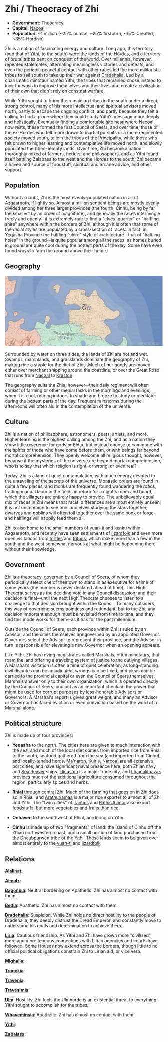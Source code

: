 # Zhi / Theocracy of Zhi
* **Government**: Theocracy
* **Capital**: [Nacoal](../Cities/Nacoal.md)
* **Population**: ~1 million (~25% human, ~25% firstborn, ~15% Created, ~35% Hordish)

Zhi is a nation of fascinating energy and culture. Long ago, this territory (and that of [Yithi](Yithi.md), to the south) were the lands of the Hordes, and a territory of brutal tribes bent on conquest of the world. Over millennia, however, repeated stalemates, alternating meaningless victories and defeats, and even the periodic peaceful contact with other races led the more militaristic tribes to sail south to take up their war against [Dradehalia](Dradehalia.md). Led by a charismatic minotaur named Yithi, the tribes that remained chose instead to look for ways to improve themselves and their lives and create a civilization of their own that didn't rely on constnat warfare.

While Yithi sought to bring the remaining tribes in the south under a direct, strong control, many of his more intellectual and spiritual advisors moved north, partly to escape the ongoing conflict, and partly because they felt a calling to find a place where they could study Yithi's message more deeply and holistically. Eventually finding a comfortable site near where [Nacoal](/Cities/Nacoal.md) now rests, these formed the first Council of Seers, and over time, those of the ex-Hordes who felt more drawn to martial pursuits or a more regimented society moved south, to join the tribes of the Principality, while those who felt drawn to higher learning and contemplative life moved north, and slowly populated the (then-)empty lands. Over time, Zhi became a nation thoroughly mixed of farmers, heders, and philosophers, and as Yithi found itself battling Zalabasa to the west and the Hordes to the south, Zhi became a haven and source of foodstuff, spiritual and arcane advice, and other support.

## Population
Without a doubt, Zhi is the most evenly-populated nation in all of Azgaarnoth, if lightly so. Almost a million sentient beings are mostly evenly divided among her three larger provinces (the fourth, Cinhu, being by far the smallest by an order of magnitude), and generally the races intermingle freely and openly--it is extremely rare to find a "elves' quarter" or "halfling shire" anywhere within the borders of Zhi, although it is often that some of the racial styles are populated by a cross-section of races. In fact, in Yeqasha Province the halfling "shire" style of architecture--that of "halfling-holes" in the ground--is quite popular among all the races, as homes buried in ground are quite cool during the hottest parts of the day. Some have even found ways to farm the ground above their home.

## Geography
![Zhian geography](Zhi.jpeg)

Surrounded by water on three sides, the lands of Zhi are hot and wet. Swamps, marshlands, and grasslands dominate the geography of Zhi, making rice a staple for the diet of Zhis. Much of her goods are moved either over merchant shipping around the coastline, or over the Great Road that runs from [Nacoal](../Cities/Nacoal.md) to [Kraston](../Cities/Kraston.md).

The geography suits the Zhis, however--their daily regiment will often consist of farming or other menial tasks in the mornings and evenings, when it is cool, retiring indoors to shade and breeze to study or meditate during the hottest parts of the day. Frequent rainstorms during the afternoons will often aid in the contemplation of the universe.

## Culture
Zhi is a nation of philosophers, astronomers, poets, artists, and more. Higher learning is the highest calling among the Zhi, and as a nation they show little reverence for gods or Eldar, but instead choose to commune with the spirits of those who have come before them, or with beings far beyond mortal comprehension. They openly welcome all religious thought, however, because if the mysteries of the universe are beyond mortal comprehension, who is to say that which religion is right, or wrong, or even real?

Today, Zhi is a land of quiet contemplation, with much energy devoted to the unraveling of the secrets of the universe. Monastic orders are found in quite a few places, and monks are frequently found wandering the roads, trading manual labor in the fields in return for a night's room and board, which the villagers are entirely happy to provide. The unbelievably equal mix of races in Zhi means that racial differences are almost entirely unseen; it is not uncommon to see orcs and elves studying the stars together, dwarves and goblins will often toil together over the same book or forge, and halflings will happily feed them all.

Zhi is also home to the small numbers of [yuan-ti](../Races/YuanTi.md) and [kenku](../Races/Kenku.md) within Azgaarnoth, and recently have seen settlements of [lizardfolk](../Races/Lizardfolk.md) and even more open visitations from [tortles](../Races/Tortles.md) and [tritons](../Races/Tritons.md), which make more than a few in the south and the west somewhat nervous at what might be happening there without their knowledge.

## Government
Zhi is a theocracy, governed by a Council of Seers, of whom they periodically select one of their own to stand in as executive for a time of some years (the number is never declared ahead of time). This High Theocrat serves as the deciding vote in any Council discussion, and their decision is final--until the next High Theocrat chooses to listen to a challenge to that decision brought within the Council. To many outsiders, this way of governing seems pointless and redundant, but to the Zhi, any decision important enough must be revisited from time to time, and they find this mode works for them--as it has for the past milennium.

Outside the Council of Seers, each province within Zhi is ruled by an Advisor, and the cities themselves are governed by an appointed Governor. Governors select the Advisor to represent their province, and the Advisor in turn is responsible for elevating a new Governor when an opening appears.

Like Yithi, Zhi has roving magistrates called Marshals, often minotaurs, that roam the land offering a traveling system of justice to the outlying villages. A Marshal's visitation is often a time of quiet celebration, as long-standing civil disputes can be adjudicated, wrongs can be fixed, and pleas can be carried to the provincial capital or even the Council of Seers themselves. Marshals answer only to their own organization, which is operated directly by the Council of Seers, and act as an important check on the power that might be used for corrupt purposes by less-honorable Advisors or Governors. A Marshal's report is given great weight, and many an Advisor or Governor has faced eviction or even conviction based on the word of a Marshal alone.

## Political structure
Zhi is made up of four provinces:

* **Yeqasha** to the north. The cities here are given to much interaction with the sea, and much of the local diet comes from imported rice from Rhial to the south, seafood gathered from the sea (and imported from Cinhu), and locally-tended herds. [Ma'naron](../Cities/Manaron.md), [Kulris](../Cities/Kulris.md), [Narcoal](../Cities/Narcoal.md) are all extensive port cities, and have significant naval presence here, both Zhian navy and [Sea Reaver](../Organizations/MercCompanies/SeaReavers.md) ships. [Llicuston](../Cities/Llicuston.md) is a major trade city, and [Lhamalithazak](../Cities/Lhamalithazak.md) provides much of the additional agriculture consumed throughout the region, particularly spices and herbs.

* **Rhial** through central Zhi. Much of the farming that goes on in Zhi does so in Rhial, and [Arathurlamaa](../Cities/Arathurlamaa.md) is a major rice exporter to almost all of Zhi and Yithi. The "twin cities" of [Tanhos](../Cities/Tanhos.md) and [Rathisithimor](../Cities/Rathisithimor.md) also export foodstuffs, but more vegetables and fruits than rice.

* **Onhaven** to the southwest of Rhial, bordering on Yithi.

* **Cinhu** is made up of two "fragments" of land: the Island of Cinhu off the Zhian northwestern coast, and a small portion of land purchased from the Dheubpurwen tribe of the Yithi. These lands seem to be given over almost entirely to the [yuan-ti](../Races/YuanTi.md) and [lizardfolk](../Races/Lizardfolk.md) 

## Relations
**[Alalihat](Alalihat.md)**:

**[Almalz](Almalz.md)**:

**[Bagonbia](Bagonbia.md)**: Neutral bordering on Apathetic. Zhi has almost no contact with them.

**[Bedia](Bedia.md)**: Apathetic. Zhi has almost no contact with them.

**[Dradehalia](Dradehalia.md)**: Suspicion. While Zhi holds no direct hostility to the people of Dradehalia, they deeply distrust the Dread Emperor, and constantly move to understand his goals and determination to achieve them.

**[Liria](Liria.md)**: Cautious friendship. As Yithi and Zhi have grown more "civilized", more and more tenuous connections with Lirian agencies and courts have followed. Some Houses now extend across the borders, though little to no official political obligations constrain Zhi to Lirian aid, or vice vera.

**[Mighalia](Mighalia.md)**:

**[Tragekia](Tragekia.md)**:

**[Travenia](Travenia.md)**:

**[Travesimia](Travesimia.md)**:

**[Ulm](Ulm.md)**: Hostility. Zhi feels the Ulmhorde is an existential threat to everything Yithi sought to accomplish for the tribes.

**[Whaveminsia](Whaveminsia.md)**: Apathetic. Zhi has almost no contact with them.

**[Yithi](Yithi.md)**: 

**[Zabalasa](Zabalasa.md)**:
